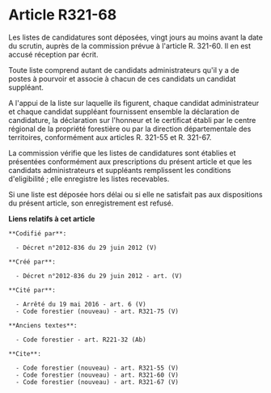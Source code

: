 # Article R321-68

Les listes de candidatures sont déposées, vingt jours au moins avant la date du scrutin, auprès de la commission prévue à
l'article R. 321-60. Il en est accusé réception par écrit. 

Toute liste comprend autant de candidats administrateurs qu'il y a de postes à pourvoir et associe à chacun de ces candidats
un candidat suppléant. 

A l'appui de la liste sur laquelle ils figurent, chaque candidat administrateur et chaque candidat suppléant fournissent
ensemble la déclaration de candidature, la déclaration sur l'honneur et le certificat établi par le centre régional de la
propriété forestière ou par la direction départementale des territoires, conformément aux articles R. 321-55 et R. 321-67. 

La commission vérifie que les listes de candidatures sont établies et présentées conformément aux prescriptions du présent
article et que les candidats administrateurs et suppléants remplissent les conditions d'eligibilité ; elle enregistre les
listes recevables. 

Si une liste est déposée hors délai ou si elle ne satisfait pas aux dispositions du présent article, son enregistrement est
refusé.

**Liens relatifs à cet article**

	**Codifié par**:

	  - Décret n°2012-836 du 29 juin 2012 (V)

	**Créé par**:

	  - Décret n°2012-836 du 29 juin 2012 - art. (V)

	**Cité par**:

	  - Arrêté du 19 mai 2016 - art. 6 (V)
	  - Code forestier (nouveau) - art. R321-75 (V)

	**Anciens textes**:

	  - Code forestier - art. R221-32 (Ab)

	**Cite**:

	  - Code forestier (nouveau) - art. R321-55 (V)
	  - Code forestier (nouveau) - art. R321-60 (V)
	  - Code forestier (nouveau) - art. R321-67 (V)
